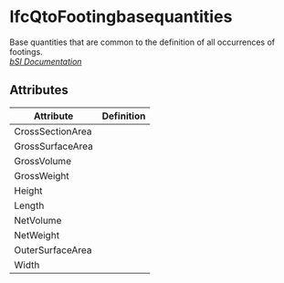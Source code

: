 IfcQtoFootingbasequantities
===========================
Base quantities that are common to the definition of all occurrences of
footings.  
[ _bSI
Documentation_](https://standards.buildingsmart.org/IFC/DEV/IFC4_2/FINAL/HTML/schema/ifcstructuralelementsdomain/qset/qto_footingbasequantities.htm)


Attributes
----------
| Attribute        | Definition   |
|------------------|--------------|
| CrossSectionArea |              |
| GrossSurfaceArea |              |
| GrossVolume      |              |
| GrossWeight      |              |
| Height           |              |
| Length           |              |
| NetVolume        |              |
| NetWeight        |              |
| OuterSurfaceArea |              |
| Width            |              |
